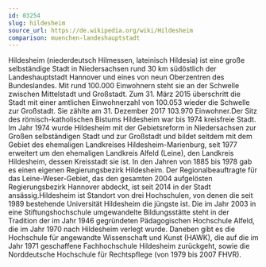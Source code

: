```yaml
---
id: 03254
slug: hildesheim
source_url: https://de.wikipedia.org/wiki/Hildesheim
comparison: muenchen-landeshauptstadt
---
```


Hildesheim (niederdeutsch Hilmessen, lateinisch Hildesia) ist eine große selbständige Stadt in Niedersachsen rund 30 km südöstlich der Landeshauptstadt Hannover und eines von neun Oberzentren des Bundeslandes. Mit rund 100.000 Einwohnern steht sie an der Schwelle zwischen Mittelstadt und Großstadt. Zum 31. März 2015 überschritt die Stadt mit einer amtlichen Einwohnerzahl von 100.053 wieder die Schwelle zur Großstadt. Sie zählte am 31. Dezember 2017 103.970 Einwohner.Der Sitz des römisch-katholischen Bistums Hildesheim war bis 1974 kreisfreie Stadt. Im Jahr 1974 wurde Hildesheim mit der Gebietsreform in Niedersachsen zur Großen selbständigen Stadt und zur Großstadt und bildet seitdem mit dem Gebiet des ehemaligen Landkreises Hildesheim-Marienburg, seit 1977 erweitert um den ehemaligen Landkreis Alfeld (Leine), den Landkreis Hildesheim, dessen Kreisstadt sie ist. In den Jahren von 1885 bis 1978 gab es einen eigenen Regierungsbezirk Hildesheim. Der Regionalbeauftragte für das Leine-Weser-Gebiet, das den gesamten 2004 aufgelösten Regierungsbezirk Hannover abdeckt, ist seit 2014 in der Stadt ansässig.Hildesheim ist Standort von drei Hochschulen, von denen die seit 1989 bestehende Universität Hildesheim die jüngste ist. Die im Jahr 2003 in eine Stiftungshochschule umgewandelte Bildungsstätte steht in der Tradition der im Jahr 1946 gegründeten Pädagogischen Hochschule Alfeld, die im Jahr 1970 nach Hildesheim verlegt wurde. Daneben gibt es die Hochschule für angewandte Wissenschaft und Kunst (HAWK), die auf die im Jahr 1971 geschaffene Fachhochschule Hildesheim zurückgeht, sowie die Norddeutsche Hochschule für Rechtspflege (von 1979 bis 2007 FHVR).
